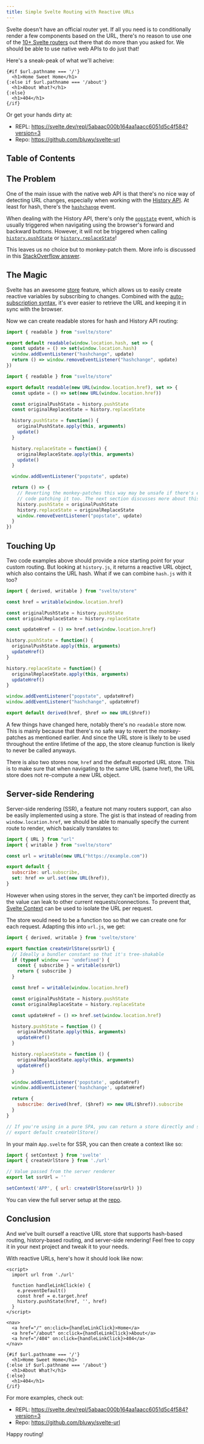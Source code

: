```yaml
---
title: Simple Svelte Routing with Reactive URLs
---
```


Svelte doesn't have an official router yet. If all you need is to conditionally render a few components based on the URL, there's no reason to use one of the [10+ Svelte routers](https://svelte-community.netlify.app/code/?tag=routers) out there that do more than you asked for. We should be able to use native web APIs to do just that!

<!-- endexcerpt -->

Here's a sneak-peak of what we'll acheive:

```svelte
{#if $url.pathname === '/'}
  <h1>Home Sweet Home</h1>
{:else if $url.pathname === '/about'}
  <h1>About What?</h1>
{:else}
  <h1>404</h1>
{/if}
```

Or get your hands dirty at:

- REPL: https://svelte.dev/repl/5abaac000b164aa1aacc6051d5c4f584?version=3
- Repo: https://github.com/bluwy/svelte-url

## Table of Contents

<!-- toc -->

## The Problem

One of the main issue with the native web API is that there's no nice way of detecting URL changes, especially when working with the [History API](https://developer.mozilla.org/en-US/docs/Web/API/History_API). At least for hash, there's the [`hashchange`](https://developer.mozilla.org/en-US/docs/Web/API/Window/hashchange_event) event.

When dealing with the History API, there's only the [`popstate`](https://developer.mozilla.org/en-US/docs/Web/API/Window/popstate_event) event, which is usually triggered when navigating using the browser's forward and backward buttons. However, it will not be triggered when calling [`history.pushState`](https://developer.mozilla.org/en-US/docs/Web/API/History/pushState) or [`history.replaceState`](https://developer.mozilla.org/en-US/docs/Web/API/History/replaceState)!

This leaves us no choice but to monkey-patch them. More info is discussed in this [StackOverflow answer](https://stackoverflow.com/a/52809105/13265944).

## The Magic

Svelte has an awesome [store](https://svelte.dev/docs#svelte_store) feature, which allows us to easily create reactive variables by subscribing to changes. Combined with the [auto-subscription syntax](https://svelte.dev/tutorial/auto-subscriptions), it's ever easier to retrieve the URL and keeping it in sync with the browser.

Now we can create readable stores for hash and History API routing:

```js:title=hash.js
import { readable } from "svelte/store"

export default readable(window.location.hash, set => {
  const update = () => set(window.location.hash)
  window.addEventListener("hashchange", update)
  return () => window.removeEventListener("hashchange", update)
})
```

```js:title=history.js
import { readable } from "svelte/store"

export default readable(new URL(window.location.href), set => {
  const update = () => set(new URL(window.location.href))

  const originalPushState = history.pushState
  const originalReplaceState = history.replaceState

  history.pushState = function() {
    originalPushState.apply(this, arguments)
    update()
  }

  history.replaceState = function() {
    originalReplaceState.apply(this, arguments)
    update()
  }

  window.addEventListener("popstate", update)

  return () => {
    // Reverting the monkey-patches this way may be unsafe if there's external
    // code patching it too. The next section discusses more about this.
    history.pushState = originalPushState
    history.replaceState = originalReplaceState
    window.removeEventListener("popstate", update)
  }
})
```

## Touching Up

Two code examples above should provide a nice starting point for your custom routing. But looking at `history.js`, it returns a reactive URL object, which also contains the URL hash. What if we can combine `hash.js` with it too?

```js:title=url.js
import { derived, writable } from "svelte/store"

const href = writable(window.location.href)

const originalPushState = history.pushState
const originalReplaceState = history.replaceState

const updateHref = () => href.set(window.location.href)

history.pushState = function() {
  originalPushState.apply(this, arguments)
  updateHref()
}

history.replaceState = function() {
  originalReplaceState.apply(this, arguments)
  updateHref()
}

window.addEventListener("popstate", updateHref)
window.addEventListener("hashchange", updateHref)

export default derived(href, $href => new URL($href))
```

A few things have changed here, notably there's no `readable` store now. This is mainly because that there's no safe way to revert the monkey-patches as mentioned earlier. And since the URL store is likely to be used throughout the entire lifetime of the app, the store cleanup function is likely to never be called anyways.

There is also two stores now, `href` and the default exported URL store. This is to make sure that when navigating to the same URL (same href), the URL store does not re-compute a new URL object.

## Server-side Rendering

Server-side rendering (SSR), a feature not many routers support, can also be easily implemented using a store. The gist is that instead of reading from `window.location.href`, we should be able to manually specify the current route to render, which basically translates to:

```js:title=ssr.js
import { URL } from "url"
import { writable } from "svelte/store"

const url = writable(new URL("https://example.com"))

export default {
  subscribe: url.subscribe,
  set: href => url.set(new URL(href)),
}
```

However when using stores in the server, they can't be imported directly as the value can leak to other current requests/connections. To prevent that, [Svelte Context](https://svelte.dev/tutorial/context-api) can be used to isolate the URL per request.

The store would need to be a function too so that we can create one for each request. Adapting this into `url.js`, we get:

```js:title=url.js
import { derived, writable } from 'svelte/store'

export function createUrlStore(ssrUrl) {
  // Ideally a bundler constant so that it's tree-shakable
  if (typeof window === 'undefined') {
    const { subscribe } = writable(ssrUrl)
    return { subscribe }
  }

  const href = writable(window.location.href)

  const originalPushState = history.pushState
  const originalReplaceState = history.replaceState

  const updateHref = () => href.set(window.location.href)

  history.pushState = function () {
    originalPushState.apply(this, arguments)
    updateHref()
  }

  history.replaceState = function () {
    originalReplaceState.apply(this, arguments)
    updateHref()
  }

  window.addEventListener('popstate', updateHref)
  window.addEventListener('hashchange', updateHref)

  return {
    subscribe: derived(href, ($href) => new URL($href)).subscribe
  }
}

// If you're using in a pure SPA, you can return a store directly and share it everywhere
// export default createUrlStore()
```

In your main `App.svelte` for SSR, you can then create a context like so:

```js
import { setContext } from 'svelte'
import { createUrlStore } from './url'

// Value passed from the server renderer
export let ssrUrl = ''

setContext('APP', { url: createUrlStore(ssrUrl) })
```

You can view the full server setup at the [repo](https://github.com/bluwy/svelte-url).

## Conclusion

And we've built ourself a reactive URL store that supports hash-based routing, history-based routing, and server-side rendering! Feel free to copy it in your next project and tweak it to your needs.

With reactive URLs, here's how it should look like now:

```svelte:title=App.svelte
<script>
  import url from './url'

  function handleLinkClick(e) {
    e.preventDefault()
    const href = e.target.href
    history.pushState(href, '', href)
  }
</script>

<nav>
  <a href="/" on:click={handleLinkClick}>Home</a>
  <a href="/about" on:click={handleLinkClick}>About</a>
  <a href="/404" on:click={handleLinkClick}>404</a>
</nav>

{#if $url.pathname === '/'}
  <h1>Home Sweet Home</h1>
{:else if $url.pathname === '/about'}
  <h1>About What?</h1>
{:else}
  <h1>404</h1>
{/if}
```

For more examples, check out:

- REPL: https://svelte.dev/repl/5abaac000b164aa1aacc6051d5c4f584?version=3
- Repo: https://github.com/bluwy/svelte-url

Happy routing!
